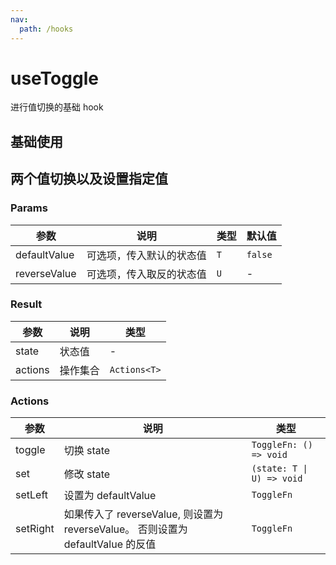 ```yaml
---
nav:
  path: /hooks
---
```


# useToggle

进行值切换的基础 hook

## 基础使用

<code src="./example/example.tsx"></code>

## 两个值切换以及设置指定值

<code src="./example/example2.tsx"></code>

### Params

| 参数         | 说明                     | 类型 | 默认值  |
| ------------ | ------------------------ | ---- | ------- |
| defaultValue | 可选项，传入默认的状态值 | `T`  | `false` |
| reverseValue | 可选项，传入取反的状态值 | `U`  | -       |

### Result

| 参数    | 说明     | 类型           |
| ------- | -------- |--------------|
| state   | 状态值   | -            |
| actions | 操作集合 | `Actions<T>` |

### Actions

| 参数     | 说明                                                                            | 类型                        |
| -------- | ------------------------------------------------------------------------------- |---------------------------|
| toggle   | 切换 state                                                                      | `ToggleFn: () => void`    |
| set      | 修改 state                                                                      | `(state: T \| U) => void` |
| setLeft  | 设置为 defaultValue                                                             | `ToggleFn`              |
| setRight | 如果传入了 reverseValue, 则设置为 reverseValue。 否则设置为 defaultValue 的反值 | `ToggleFn`              |
